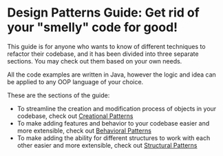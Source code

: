 # Design Patterns Guide: Get rid of your "smelly" code for good!

This guide is for anyone who wants to know of different techniques to refactor their codebase, and it has been divided into three separate sections. You may check out them based on your own needs.

All the code examples are written in Java, however the logic and idea can be applied to any OOP language of your choice.

These are the sections of the guide:
* To streamline the creation and modification process of objects in your codebase, check out [Creational Patterns](https://github.com/sidg1215/DesignPatterns/tree/main/Creational%20Patterns)
* To make adding features and behavior to your codebase easier and more extensible, check out [Behavioral Patterns](https://github.com/sidg1215/DesignPatterns/tree/main/Behavioral%20Patterns)
* To make adding the ability for different structures to work with each other easier and more extensible, check out [Structural Patterns](https://github.com/sidg1215/DesignPatterns/tree/main/Structural%20Patterns)
